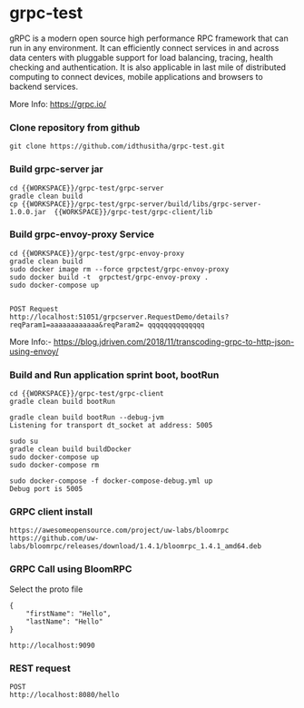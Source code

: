 # grpc-test
gRPC is a modern open source high performance RPC framework that can run in any environment. It can efficiently connect services in and across data centers with pluggable support for load balancing, tracing, health checking and authentication. It is also applicable in last mile of distributed computing to connect devices, mobile applications and browsers to backend services.

More Info: https://grpc.io/

### Clone repository from github
	git clone https://github.com/idthusitha/grpc-test.git

### Build grpc-server jar	
	cd {{WORKSPACE}}/grpc-test/grpc-server
	gradle clean build
	cp {{WORKSPACE}}/grpc-test/grpc-server/build/libs/grpc-server-1.0.0.jar  {{WORKSPACE}}/grpc-test/grpc-client/lib


### Build grpc-envoy-proxy Service
	cd {{WORKSPACE}}/grpc-test/grpc-envoy-proxy
	gradle clean build
	sudo docker image rm --force grpctest/grpc-envoy-proxy
	sudo docker build -t  grpctest/grpc-envoy-proxy .
	sudo docker-compose up	
	
	
	POST Request
	http://localhost:51051/grpcserver.RequestDemo/details?reqParam1=aaaaaaaaaaaa&reqParam2= qqqqqqqqqqqqqq
	
More Info:- https://blog.jdriven.com/2018/11/transcoding-grpc-to-http-json-using-envoy/


### Build and Run application sprint boot, bootRun
	
	cd {{WORKSPACE}}/grpc-test/grpc-client
	gradle clean build bootRun
	
	gradle clean build bootRun --debug-jvm
	Listening for transport dt_socket at address: 5005
	
	sudo su
	gradle clean build buildDocker
	sudo docker-compose up
	sudo docker-compose rm	
	
	sudo docker-compose -f docker-compose-debug.yml up
	Debug port is 5005


### GRPC client install
	https://awesomeopensource.com/project/uw-labs/bloomrpc
	https://github.com/uw-labs/bloomrpc/releases/download/1.4.1/bloomrpc_1.4.1_amd64.deb


### GRPC Call using BloomRPC
Select the proto file

	{
		"firstName": "Hello",
		"lastName": "Hello"
	}
	
	http://localhost:9090


### REST request

	POST
	http://localhost:8080/hello